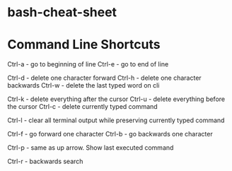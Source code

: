 # bash-cheat-sheet

# Command Line Shortcuts
Ctrl-a - go to beginning of line
Ctrl-e - go to end of line

Ctrl-d - delete one character forward
Ctrl-h - delete one character backwards
Ctrl-w - delete the last typed word on cli

Ctrl-k - delete everything after the cursor
Ctrl-u - delete everything before the cursor
Ctrl-c - delete currently typed command

Ctrl-l - clear all terminal output while preserving currently typed command

Ctrl-f - go forward one character
Ctrl-b - go backwards one character

Ctrl-p - same as up arrow. Show last executed command

Ctrl-r - backwards search
